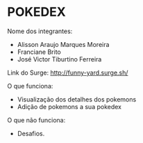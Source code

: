 # POKEDEX

Nome dos integrantes: 
- Alisson Araujo Marques Moreira
- Franciane Brito
- José Victor Tiburtino Ferreira

Link do Surge: http://funny-yard.surge.sh/

O que funciona:
- Visualização dos detalhes dos pokemons
- Adição de pokemons a sua pokedex

O que não funciona: 
- Desafios.
